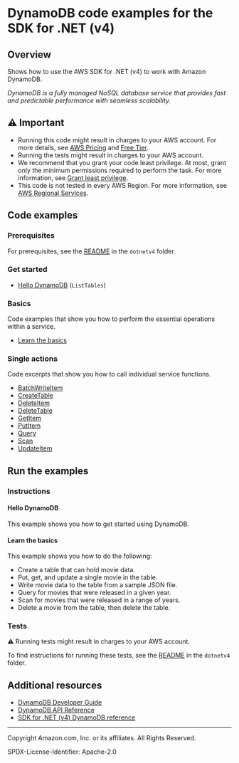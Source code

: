 # DynamoDB code examples for the SDK for .NET (v4)

## Overview

Shows how to use the AWS SDK for .NET (v4) to work with Amazon DynamoDB.

<!--custom.overview.start-->
<!--custom.overview.end-->

_DynamoDB is a fully managed NoSQL database service that provides fast and predictable performance with seamless scalability._

## ⚠ Important

* Running this code might result in charges to your AWS account. For more details, see [AWS Pricing](https://aws.amazon.com/pricing/) and [Free Tier](https://aws.amazon.com/free/).
* Running the tests might result in charges to your AWS account.
* We recommend that you grant your code least privilege. At most, grant only the minimum permissions required to perform the task. For more information, see [Grant least privilege](https://docs.aws.amazon.com/IAM/latest/UserGuide/best-practices.html#grant-least-privilege).
* This code is not tested in every AWS Region. For more information, see [AWS Regional Services](https://aws.amazon.com/about-aws/global-infrastructure/regional-product-services).

<!--custom.important.start-->
<!--custom.important.end-->

## Code examples

### Prerequisites

For prerequisites, see the [README](../README.md#Prerequisites) in the `dotnetv4` folder.


<!--custom.prerequisites.start-->
<!--custom.prerequisites.end-->

### Get started

- [Hello DynamoDB](../DynamoDB/Actions/HelloDynamoDB.cs#L4) (`ListTables`)


### Basics

Code examples that show you how to perform the essential operations within a service.

- [Learn the basics](../DynamoDB/Scenarios/DynamoDB_Basics/DynamoDbBasics.cs)


### Single actions

Code excerpts that show you how to call individual service functions.

- [BatchWriteItem](../DynamoDB/Actions/DynamoDbWrapper.cs#L277)
- [CreateTable](../DynamoDB/Actions/DynamoDbWrapper.cs#L27)
- [DeleteItem](../DynamoDB/Actions/DynamoDbWrapper.cs#L366)
- [DeleteTable](../DynamoDB/Actions/DynamoDbWrapper.cs#L552)
- [GetItem](../DynamoDB/Actions/DynamoDbWrapper.cs#L229)
- [PutItem](../DynamoDB/Actions/DynamoDbWrapper.cs#L115)
- [Query](../DynamoDB/Actions/DynamoDbWrapper.cs#L413)
- [Scan](../DynamoDB/Actions/DynamoDbWrapper.cs#L487)
- [UpdateItem](../DynamoDB/Actions/DynamoDbWrapper.cs#L162)


<!--custom.examples.start-->
<!--custom.examples.end-->

## Run the examples

### Instructions


<!--custom.instructions.start-->
<!--custom.instructions.end-->

#### Hello DynamoDB

This example shows you how to get started using DynamoDB.


#### Learn the basics

This example shows you how to do the following:

- Create a table that can hold movie data.
- Put, get, and update a single movie in the table.
- Write movie data to the table from a sample JSON file.
- Query for movies that were released in a given year.
- Scan for movies that were released in a range of years.
- Delete a movie from the table, then delete the table.

<!--custom.basic_prereqs.dynamodb_Scenario_GettingStartedMovies.start-->
<!--custom.basic_prereqs.dynamodb_Scenario_GettingStartedMovies.end-->


<!--custom.basics.dynamodb_Scenario_GettingStartedMovies.start-->
<!--custom.basics.dynamodb_Scenario_GettingStartedMovies.end-->


### Tests

⚠ Running tests might result in charges to your AWS account.


To find instructions for running these tests, see the [README](../README.md#Tests)
in the `dotnetv4` folder.



<!--custom.tests.start-->
<!--custom.tests.end-->

## Additional resources

- [DynamoDB Developer Guide](https://docs.aws.amazon.com/amazondynamodb/latest/developerguide/Introduction.html)
- [DynamoDB API Reference](https://docs.aws.amazon.com/amazondynamodb/latest/APIReference/Welcome.html)
- [SDK for .NET (v4) DynamoDB reference](https://docs.aws.amazon.com/sdkfornet/v4/apidocs/items/Dynamodb/NDynamodb.html)

<!--custom.resources.start-->
<!--custom.resources.end-->

---

Copyright Amazon.com, Inc. or its affiliates. All Rights Reserved.

SPDX-License-Identifier: Apache-2.0
